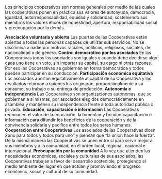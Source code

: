 Los principios cooperativos son normas generales por medio de las cuales las cooperativas ponen en práctica sus valores de autoayuda, democracia, igualdad, autorresponsabilidad, equidad y solidaridad, sosteniendo sus miembros los valores éticos de honestidad, apertura, responsabilidad social y preocupación por lo demás.
<span class="line-10px"></span>

<strong>Asociación voluntaria y abierta</strong>
<span class="line-10px"></span>
Las puertas de las Cooperativas están abiertas a todas las personas capaces de utilizar sus servicios. No se discrimina a nadie por motivos raciales, políticos, religiosos, sociales, de nacionalidad o de género.
<span class="line-10px"></span>
<strong>Control democrático por los asociados</strong>
<span class="line-10px"></span>
En las Cooperativas todos los asociados son iguales y cuando debe decidirse algo cada uno tiene un voto, sin importar su capital, su cargo ni otras razones. Por eso las Cooperativas se gobiernan en forma democrática y todos pueden participar en su conducción.
<span class="line-10px"></span>
<strong>Participación económica equitativa</strong>
<span class="line-10px"></span>
Los asociados aportan equitativamente al capital de su Cooperativa y los resultados retornan a quienes los originaron, proporcionalmente a su consumo, su trabajo o su entrega de producción.
<span class="line-10px"></span>
<strong>Autonomía e independencia</strong>
<span class="line-10px"></span>
Las Cooperativas son organizaciones autónomas, que se gobiernan a sí mismas, por asociados elegidos democráticamente en asamblea y mantienen su independencia frente a toda autoridad pública o privada.
<span class="line-10px"></span>
<strong>Educación, capacitación e información</strong>
<span class="line-10px"></span>
Las Cooperativas reconocen el valor de la educación, la fomentan y brindan capacitación e información para difundir los beneficios de la cooperación y de la convivencia solidaria y pacífica entre todos los seres humanos.
<span class="line-10px"></span>
<strong>Cooperación entre Cooperativas</strong>
<span class="line-10px"></span>
Los asociados de las Cooperativas dicen 2uno para todos y todos para uno” y piensan que “la unión hace la fuerza”. De la misma manera las Cooperativas se unen entre sí para servir mejor a sus miembros y a la comunidad, en el orden local, regional, nacional e internacional.
<span class="line-10px"></span>
<strong>Preocupación por la comunidad</strong>
<span class="line-10px"></span>
A la vez que atienden las necesidades económicas, sociales y culturales de sus asociados, las Cooperativas trabajan a favor del desarrollo sostenible, protegiendo el medio ambiente del lugar en que actúan y promoviendo el progreso económico, social y cultural de su comunidad.
